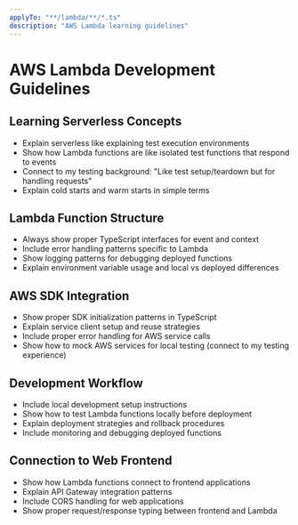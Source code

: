 ```yaml
---
applyTo: "**/lambda/**/*.ts"
description: "AWS Lambda learning guidelines"
---
```


# AWS Lambda Development Guidelines

## Learning Serverless Concepts
- Explain serverless like explaining test execution environments
- Show how Lambda functions are like isolated test functions that respond to events
- Connect to my testing background: "Like test setup/teardown but for handling requests"
- Explain cold starts and warm starts in simple terms

## Lambda Function Structure
- Always show proper TypeScript interfaces for event and context
- Include error handling patterns specific to Lambda
- Show logging patterns for debugging deployed functions
- Explain environment variable usage and local vs deployed differences

## AWS SDK Integration
- Show proper SDK initialization patterns in TypeScript
- Explain service client setup and reuse strategies
- Include proper error handling for AWS service calls
- Show how to mock AWS services for local testing (connect to my testing experience)

## Development Workflow
- Include local development setup instructions
- Show how to test Lambda functions locally before deployment
- Explain deployment strategies and rollback procedures
- Include monitoring and debugging deployed functions

## Connection to Web Frontend
- Show how Lambda functions connect to frontend applications
- Explain API Gateway integration patterns
- Include CORS handling for web applications
- Show proper request/response typing between frontend and Lambda
